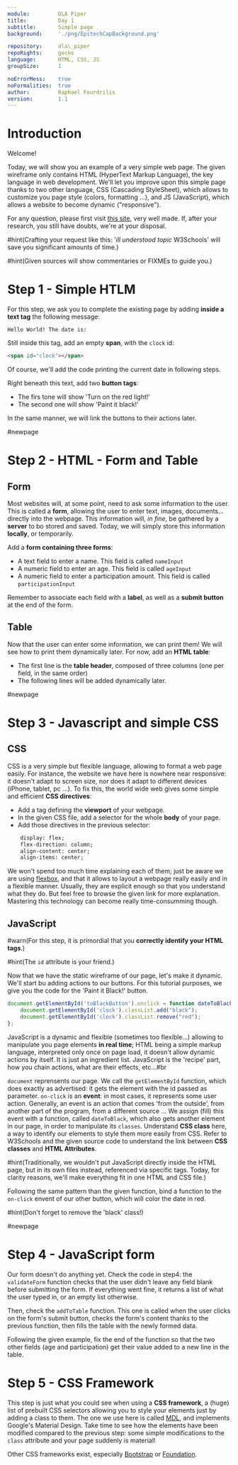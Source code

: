 ```yaml
---
module:			DLA Piper
title:			Day 1
subtitle:		Simple page
background:		'./png/EpitechCapBackground.png'

repository: 	dla\_piper
repoRights:		gecko
language:		HTML, CSS, JS
groupSize:		1

noErrorMess:	true
noFormalities:  true
author:			Raphael Fourdrilis
version:		1.1
---
```


# Introduction

Welcome!

Today, we will show you an example of a very simple web page. The given wireframe only contains HTML (HyperText Markup Language), the key language in web development. We'll let you improve upon this simple page thanks to two other language, CSS (Cascading StyleSheet), which allows to customize you page style (colors, formatting ...), and JS (JavaScript), which allows a website to become dynamic ("responsive").


For any question, please first visit [this site](https://www.w3schools.com/html/), very well made. If, after your research, you still have doubts, we're at your disposal.


#hint(Crafting your request like this: '_ill understood topic_ W3Schools' will save you significant amounts of time.)

#hint(Given sources will show commentaries or FIXMEs to guide you.)

# Step 1 - Simple HTLM

For this step, we ask you to complete the existing page by adding __inside a text tag__ the following message:

	Hello World! The date is:

Still inside this tag, add an empty __span__, with the `clock` id:

```html
<span id="clock"></span>
```

Of course, we'll add the code printing the current date in following steps.

Right beneath this text, add two __button tags__:

- The firs tone will show 'Turn on the red light!'
- The second one will show 'Paint it black!'

In the same manner, we will link the buttons to their actions later.

#newpage

# Step 2 - HTML - Form and Table

## Form

Most websites will, at some point, need to ask some information to the user. This is called a __form__, allowing the user to enter text, images, documents... directly into the webpage. This information will, _in fine_, be gathered by a __server__ to bo stored and saved.
Today, we will simply store this information __locally__, or temporarily.

Add a __form containing three forms__:

- A text field to enter a name. This field is called `nameInput`
- A numeric field to enter an age. This field is called `ageInput`
- A numeric field to enter a participation amount. This field is called `participationInput`

Remember to associate each field with a __label__, as well as a __submit button__ at the end of the form.

## Table

Now that the user can enter some information, we can print them! We will see how to print them dynamically later. For now, add an __HTML table__:

- The first line is the __table header__, composed of three columns (one per field, in the same order)
- The following lines will be added dynamically later.

#newpage

# Step 3 - Javascript and simple CSS

## CSS

CSS is a very simple but flexible language, allowing to format a web page easily. For instance, the website we have here is nowhere near responsive: it doesn't adapt to screen size, nor does it adapt to different devices (iPhone, tablet, pc ...).
To fix this, the world wide web gives some simple and efficient __CSS directives__:

- Add a tag defining the __viewport__ of your webpage.
- In the given CSS file, add a selector for the whole __body__ of your page.
- Add those directives in the previous selector:

```html
	display: flex;
    flex-direction: column;
    align-content: center;
    align-items: center;
```

We won't spend too much time explaining each of them; just be aware we are using [flexbox](https://css-tricks.com/snippets/css/a-guide-to-flexbox/), and that it allows to layout a webpage really easily and in a flexible manner. Usually, they are explicit enough so that you understand what they do. But feel free to browse the given link for more explanation. Mastering this technology can become really time-consumming though.

## JavaScript

#warn(For this step\, it is primordial that you __correctly identify your HTML tags__.)

#hint(The `id` attribute is your friend.)

Now that we have the static wireframe of our page, let's make it dynamic. We'll start bu adding actions to our buttons. For this tutorial purposes, we give you the code for the 'Paint it Black!' button.

```js
document.getElementById('toBlackButton').onclick = function dateToBlack() {
    document.getElementById('clock').classList.add("black");
    document.getElementById('clock').classList.remove("red");
};
```

JavaScript is a dynamic and flexible (sometimes too flexible...) allowing to manipulate you page elements __in real time__; HTML being a simple markup language, interpreted only once on page load, it doesn't allow dynamic actions by itself. It is just an ingredient list. JavaScript is the 'recipe' part, how you chain actions, what are their effects, etc...#br

`document` reprensents our page. We call the `getElementById` function, which does exactly as advertised: it gets the element with the id passed as parameter.
`on-click` is an __event__: in most cases, it represents some user action. Generally, an event is an action that comes 'from the outside', from another part of the program, from a different source ... We assign (fill) this event with a function, called `dateToBlack`, which also gets another element in our page, in order to manipulate its `classes`. Understand __CSS class__ here, a way to identify our elements to style them more easily from CSS. Refer to W3Schools and the given source code to understand the link between __CSS classes__ and __HTML Attributes__.

#hint(Traditionally\, we wouldn't put JavaScript directly inside the HTML page\, but in its own files instead\, referenced via specific tags. Today\, for clarity reasons\, we'll make everything fit in one HTML and CSS file.)

Following the same pattern than the given function, bind a function to the `on-click` envent of our other button, which will color the date in red.

#hint(Don't forget to remove the 'black' class!)

#newpage

# Step 4 - JavaScript form

Our form doesn't do anything yet. Check the code in step4: the `validateForm` function checks that the user didn't leave any field blank before submitting the form. If everything went fine, it returns a list of what the user typed in, or an empty list otherwise.

Then, check the `addToTable` function. This one is called when the user clicks on the form's submit button, checks the form's content thanks to the previous function, then fills the table with the newly formed data.

Following the given example, fix the end of the function so that the two other fields (age and participation) get their value added to a new line in the table.

# Step 5 - CSS Framework

This step is just what you could see when using a __CSS framework__, a (huge) list of prebuilt CSS selectors allowing you to style your elements just by adding a class to them.
The one we use here is called [MDL](https://getmdl.io/started/), and implements Google's Material Design. Take time to see how the elements have been modified compared to the previous step: some simple modifications to the `class` attribute and your page suddenly is material!

Other CSS frameworks exist, especially [Bootstrap](https://getbootstrap.com/) or [Foundation](https://foundation.zurb.com/).

